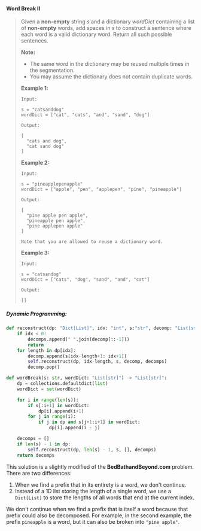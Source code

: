 #### Word Break II

> Given a **non-empty** string _s_ and a dictionary _wordDict_ containing a list of **non-empty** words, add spaces in _s_ to construct a sentence where each word is a valid dictionary word. Return all such possible sentences.
>
> **Note:**
>
> * The same word in the dictionary may be reused multiple times in the segmentation.
> * You may assume the dictionary does not contain duplicate words.
>
> **Example 1:**
>
> ```
> Input:
>
> s = "catsanddog"
> wordDict = ["cat", "cats", "and", "sand", "dog"]
>
> Output:
>
> [
>   "cats and dog",
>   "cat sand dog"
> ]
> ```
>
> **Example 2:**
>
> ```
> Input:
>
> s = "pineapplepenapple"
> wordDict = ["apple", "pen", "applepen", "pine", "pineapple"]
>
> Output:
>
> [
>   "pine apple pen apple",
>   "pineapple pen apple",
>   "pine applepen apple"
> ]
>
> Note that you are allowed to reuse a dictionary word.
> ```
>
> **Example 3:**
>
> ```
> Input:
>
> s = "catsandog"
> wordDict = ["cats", "dog", "sand", "and", "cat"]
>
> Output:
>
> []
> ```

##### Dynamic Programming:

```py
def reconstruct(dp: "Dict[List]", idx: "int", s:"str", decomp: "List[str]", decomps: "List[str]") -> "None":
    if idx < 0:
        decomps.append(" ".join(decomp[::-1]))
        return
    for length in dp[idx]:
        decomp.append(s[idx-length+1: idx+1])
        self.reconstruct(dp, idx-length, s, decomp, decomps)
        decomp.pop()

def wordBreak(s: str, wordDict: "List[str]") -> "List[str]":
    dp = collections.defaultdict(list)
    wordDict = set(wordDict)

    for i in range(len(s)):
        if s[:i+1] in wordDict:
            dp[i].append(i+1)
        for j in range(i):
            if j in dp and s[j+1:i+1] in wordDict:
                dp[i].append(i - j)

    decomps = []
    if len(s) - 1 in dp:
        self.reconstruct(dp, len(s) - 1, s, [], decomps)
    return decomps
```

This solution is a slightly modified of the **BedBathandBeyond.com** problem. There are two differences:

1. When we find a prefix that in its entirety is a word, we don't continue.
2. Instead of a 1D list storing the length of a single word, we use a `Dict[List]` to store the lengths of all words that end at the current index.

We don't continue when we find a prefix that is itself a word because that prefix could also be decomposed. For example, in the second example, the prefix `pineapple` is a word, but it can also be broken into `"pine apple"`.



